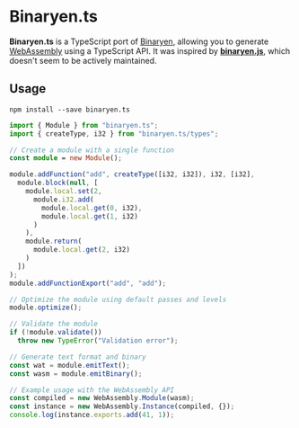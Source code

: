 Binaryen.ts
===========

**Binaryen.ts** is a TypeScript port of [Binaryen](https://github.com/WebAssembly/binaryen), allowing you to generate [WebAssembly](https://webassembly.org) using a TypeScript API. It was inspired by [**binaryen.js**](https://github.com/AssemblyScript/binaryen.js), which doesn't seem to be actively maintained.

Usage
-----

```
npm install --save binaryen.ts
```

```ts
import { Module } from "binaryen.ts";
import { createType, i32 } from "binaryen.ts/types";

// Create a module with a single function
const module = new Module();

module.addFunction("add", createType([i32, i32]), i32, [i32],
  module.block(null, [
    module.local.set(2,
      module.i32.add(
        module.local.get(0, i32),
        module.local.get(1, i32)
      )
    ),
    module.return(
      module.local.get(2, i32)
    )
  ])
);
module.addFunctionExport("add", "add");

// Optimize the module using default passes and levels
module.optimize();

// Validate the module
if (!module.validate())
  throw new TypeError("Validation error");

// Generate text format and binary
const wat = module.emitText();
const wasm = module.emitBinary();

// Example usage with the WebAssembly API
const compiled = new WebAssembly.Module(wasm);
const instance = new WebAssembly.Instance(compiled, {});
console.log(instance.exports.add(41, 1));
```
